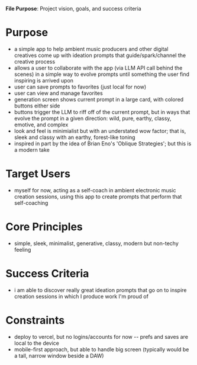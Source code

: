 **File Purpose**: Project vision, goals, and success criteria

# Purpose
- a simple app to help ambient music producers and other digital creatives come up with ideation prompts that guide/spark/channel the creative process
- allows a user to collaborate with the app (via LLM API call behind the scenes) in a simple way to evolve prompts until something the user find inspiring is arrived upon
- user can save prompts to favorites (just local for now)
- user can view and manage favorites
- generation screen shows current prompt in a large card, with colored buttons either side
- buttons trigger the LLM to riff off of the current prompt, but in ways that evolve the prompt in a given direction: wild, pure, earthy, classy, emotive, and complex
- look and feel is minimialist but with an understated wow factor; that is, sleek and classy with an earthy, forest-like toning
- inspired in part by the idea of Brian Eno's 'Oblique Strategies'; but this is a modern take

# Target Users
- myself for now, acting as a self-coach in ambient electronic music creation sessions, using this app to create prompts that perform that self-coaching

# Core Principles
- simple, sleek, minimalist, generative, classy, modern but non-techy feeling

# Success Criteria
- i am able to discover really great ideation prompts that go on to inspire creation sessions in which I produce work I'm proud of 

# Constraints
- deploy to vercel, but no logins/accounts for now -- prefs and saves are local to the device
- mobile-first approach, but able to handle big screen (typically would be a tall, narrow window beside a DAW)

